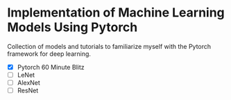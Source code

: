 # Implementation of Machine Learning Models Using Pytorch

Collection of models and tutorials to familiarize myself with the Pytorch
framework for deep learning.

- [x] Pytorch 60 Minute Blitz
- [ ] LeNet
- [ ] AlexNet
- [ ] ResNet
